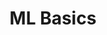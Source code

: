 ---
"icon": "M159-120v-120h124L181-574q-27-15-44.5-44T119-680q0-50 35-85t85-35q39 0 69.5 22.5T351-720h128v-40q0-17 11.5-28.5T519-800q9 0 17.5 4t14.5 12l68-64q9-9 21.5-11.5T665-856l156 72q12 6 16.5 17.5T837-744q-6 12-17.5 15.5T797-730l-144-66-94 88v56l94 86 144-66q11-5 23-1t17 15q6 12 1 23t-17 17l-156 74q-12 6-24.5 3.5T619-512l-68-64q-6 6-14.5 11t-17.5 5q-17 0-28.5-11.5T479-600v-40H351q-3 8-6.5 15t-9.5 15l200 370h144v120H159Zm80-520q17 0 28.5-11.5T279-680q0-17-11.5-28.5T239-720q-17 0-28.5 11.5T199-680q0 17 11.5 28.5T239-640Zm126 400h78L271-560h-4l98 320Zm78 0Z"
"feature": false
"link": "https://github.com/athanzxyt/ml-basics"
"title": "ML Basics"
"description": "A from-scratch implementation of standard machine learning algorithms with in-depth documentation on the theory behind them."
---